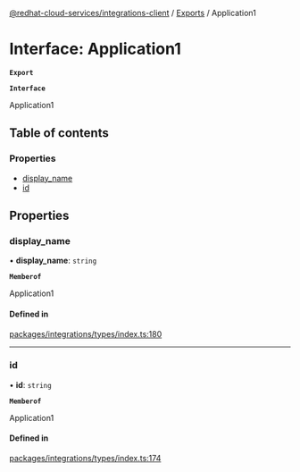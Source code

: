 [@redhat-cloud-services/integrations-client](../README.md) / [Exports](../modules.md) / Application1

# Interface: Application1

**`Export`**

**`Interface`**

Application1

## Table of contents

### Properties

- [display\_name](Application1.md#display_name)
- [id](Application1.md#id)

## Properties

### display\_name

• **display\_name**: `string`

**`Memberof`**

Application1

#### Defined in

[packages/integrations/types/index.ts:180](https://github.com/mkholjuraev/javascript-clients/blob/master/packages/integrations/types/index.ts#L180)

___

### id

• **id**: `string`

**`Memberof`**

Application1

#### Defined in

[packages/integrations/types/index.ts:174](https://github.com/mkholjuraev/javascript-clients/blob/master/packages/integrations/types/index.ts#L174)

